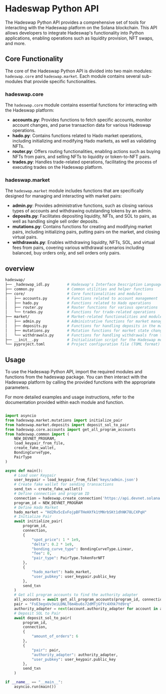 
# Hadeswap Python API

The Hadeswap Python API provides a comprehensive set of tools for interacting with the Hadeswap platform on the Solana blockchain. This API allows developers to integrate Hadeswap's functionality into Python applications, enabling operations such as liquidity provision, NFT swaps, and more.

## Core Functionality

The core of the Hadeswap Python API is divided into two main modules: `hadeswap.core` and `hadeswap.market`. Each module contains several sub-modules that provide specific functionalities.

### hadeswap.core

The `hadeswap.core` module contains essential functions for interacting with the Hadeswap platform:

- **accounts.py**: Provides functions to fetch specific accounts, monitor account changes, and parse transaction data for various Hadeswap operations.
- **hado.py**: Contains functions related to Hado market operations, including initializing and modifying Hado markets, as well as validating NFTs.
- **router.py**: Offers routing functionalities, enabling actions such as buying NFTs from pairs, and selling NFTs to liquidity or token-to-NFT pairs.
- **trades.py**: Handles trade-related operations, facilitating the process of executing trades on the Hadeswap platform.

### hadeswap.market

The `hadeswap.market` module includes functions that are specifically designed for managing and interacting with market pairs:

- **admin.py**: Provides administrative functions, such as closing various types of accounts and withdrawing outstanding tokens by an admin.
- **deposits.py**: Facilitates depositing liquidity, NFTs, and SOL to pairs, as well as handling single sell order deposits.
- **mutations.py**: Contains functions for creating and modifying market pairs, including initializing pairs, putting pairs on the market, and closing virtual pairs.
- **withdrawals.py**: Enables withdrawing liquidity, NFTs, SOL, and virtual fees from pairs, covering various withdrawal scenarios including balanced, buy orders only, and sell orders only pairs.


## overview

```sh
hadeswap/
├── _hadeswap_idl.py        # Hadeswap's Interface Description Language (IDL) definitions
├── common.py               # Common utilities and helper functions
├── core/                   # Core functionalities and modules
│   ├── accounts.py         # Functions related to account management
│   ├── hado.py             # Functions related to Hado operations
│   ├── router.py           # Router functions for various operations
│   └── trades.py           # Functions for trade-related operations
├── market/                 # Market-related functionalities and modules
│   ├── admin.py            # Administrative functions for market management
│   ├── deposits.py         # Functions for handling deposits in the market
│   ├── mutations.py        # Mutation functions for market state changes
│   └── withdrawals.py      # Functions for handling withdrawals from the market
├── __init__.py             # Initialization script for the Hadeswap module
└── pyproject.toml          # Project configuration file (TOML format)
```


## Usage

To use the Hadeswap Python API, import the required modules and functions from the hadeswap package. You can then interact with the Hadeswap platform by calling the provided functions with the appropriate parameters.

For more detailed examples and usage instructions, refer to the documentation provided within each module and function.

```python

import asyncio
from hadeswap.market.mutations import initialize_pair
from hadeswap.market.deposits import deposit_sol_to_pair
from hadeswap.core.accounts import get_all_program_accounts
from hadeswap.common import (
    NEW_DEVNET_PROGRAM,  
    load_keypair_from_file, 
    create_fake_wallet,
    BondingCurveType,
    PairType
)

async def main():
    # Load user Keypair
    user_keypair = load_keypair_from_file('keys/admin.json')
    # Create fake wallet for sending transactions
    send_txn = create_fake_wallet()
    # Define connection and program ID
    connection = hadeswap.create_connection('https://api.devnet.solana.com')
    program_id = NEW_DEVNET_PROGRAM
    # Define Hado Market
    hado_market = "Hd2Rx5cEvFojpBFTHeHXfk1tMNrbSKt1dhNK78LCXPqH"
    # Initialize Pair
    await initialize_pair(
        program_id,
        connection,
        {
            "spot_price": 1 * 1e9,
            "delta": 0.2 * 1e9,
            "bonding_curve_type": BondingCurveType.Linear,
            "fee": 0,
            "pair_type": PairType.TokenForNFT
        },
        {
            "hado_market": hado_market,
            "user_pubkey": user_keypair.public_key
        },
        send_txn
    )
    # Get all program accounts to find the authority adapter
    all_accounts = await get_all_program_accounts(program_id, connection)
    pair = "FsE3egxUv3eiLDNLT6m4bu6s72dMTjGfYc4Xhk7Yd9rq"
    authority_adapter = next(account.authority_adapter for account in all_accounts.authority_adapters if account.pair == pair and account.authority_owner == user_keypair.public_key.to_base58())
    # Deposit SOL to Pair
    await deposit_sol_to_pair(
        program_id,
        connection,
        {
            "amount_of_orders": 6
        },
        {
            "pair": pair,
            "authority_adapter": authority_adapter,
            "user_pubkey": user_keypair.public_key
        },
        send_txn
    )

if __name__ == "__main__":
    asyncio.run(main())

```